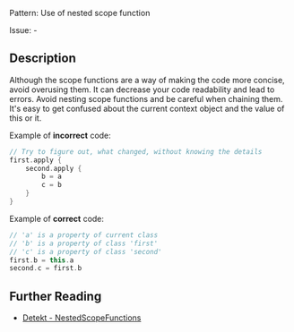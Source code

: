 Pattern: Use of nested scope function

Issue: -

## Description

Although the scope functions are a way of making the code more concise, avoid overusing them. It can decrease
your code readability and lead to errors. Avoid nesting scope functions and be careful when chaining them. It's easy to get confused about the current context object and the value of this or it.

Example of **incorrect** code:

```kotlin
// Try to figure out, what changed, without knowing the details
first.apply {
    second.apply {
        b = a
        c = b
    }
}
```

Example of **correct** code:

```kotlin
// 'a' is a property of current class
// 'b' is a property of class 'first'
// 'c' is a property of class 'second'
first.b = this.a
second.c = first.b
```

## Further Reading

* [Detekt - NestedScopeFunctions](https://detekt.dev/docs/rules/complexity/#nestedscopefunctions)